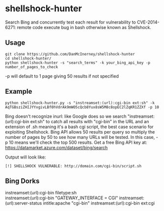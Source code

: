 shellshock-hunter
========

Search Bing and concurrently test each result for vulnerability to CVE-2014-6271: remote code execute bug in bash otherwise known as Shellshock.

Usage
-----

``` shell
git clone https://github.com/DanMcInerney/shellshock-hunter
cd shellshock-hunter/
python shellshock-hunter -s "search_terms" -k your_bing_api_key -p number_of_pages_to_check
```

-p will default to 1 page giving 50 results if not specified

Example
-----

``` shell
python shellshock-hunter.py -s "instreamset:(url):cgi-bin ext:sh" -k AqTGBsziZHIJYYxgivLBf0hVdrAk9mWO5cQcb8Yux8sW5M8c8opEC2lZqKR1ZZXf -p 10
```

Bing doesn't recognize inurl: like Google does so we search "instreamset:(url):cgi-bin ext:sh" to catch all results with "cgi-bin" in the URL and an extension of .sh meaning it's a bash cgi script, the best case scenario for exploiting Shellshock. Bing API allows 50 results per query so multiply the number of pages by 50 to see how many URLs will be tested. In this case, -p 10 means we'll check the top 500 results. Get a free Bing API key at: https://datamarket.azure.com/dataset/bing/search

Output will look like:
``` shell
[!] SHELLSHOCK VULNERABLE: http://domain.com/cgi-bin/script.sh
```

Bing Dorks
-----
instreamset:(url):cgi-bin filetype:sh  
instreamset:(url):cgi-bin "GATEWAY_INTERFACE = CGI"
instreamset:(url):server-status intitle:apache "cgi-bin"
instreamset:(url):cgi-bin ext:cgi
